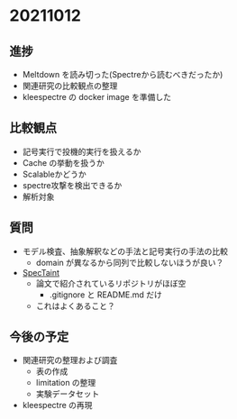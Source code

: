 # 20211012

## 進捗

- Meltdown を読み切った(Spectreから読むべきだったか)
- 関連研究の比較観点の整理
- kleespectre の docker image を準備した

## 比較観点

- 記号実行で投機的実行を扱えるか
- Cache の挙動を扱うか
- Scalableかどうか
- spectre攻撃を検出できるか
- 解析対象

## 質問

- モデル検査、抽象解釈などの手法と記号実行の手法の比較
  - domain が異なるから同列で比較しないほうが良い？
- [SpecTaint](https://github.com/bitsecurerlab/SpecTaint)
  - 論文で紹介されているリポジトリがほぼ空
    - .gitignore と README.md だけ
  - これはよくあること？

## 今後の予定

- 関連研究の整理および調査
  - 表の作成
  - limitation の整理
  - 実験データセット
- kleespectre の再現
